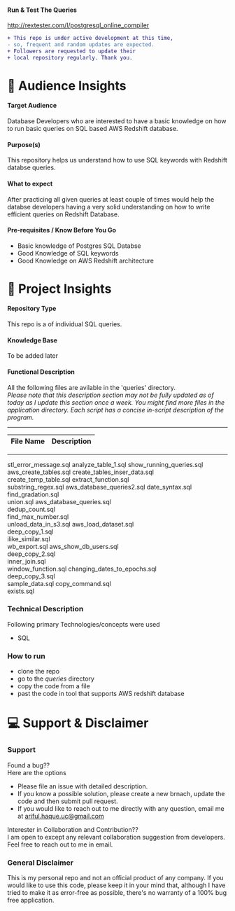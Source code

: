 
#### Run & Test The Queries
http://rextester.com/l/postgresql_online_compiler


```diff
+ This repo is under active development at this time,
- so, frequent and random updates are expected. 
+ Followers are requested to update their 
+ local repository regularly. Thank you. 
```


:couple: Audience Insights 
====
#### Target Audience
Database Developers who are interested to have a basic knowledge on how to run basic queries on SQL based AWS Redshift database.

#### Purpose(s)
This repository helps us understand how to use SQL keywords with Redshift databse queries. 

#### What to expect
After practicing all given queries at least couple of times would help the databse developers having a very solid understanding on how to write efficient queries on Redshift Database.

#### Pre-requisites / Know Before You Go
  - Basic knowledge of Postgres SQL Databse
  - Good Knowledge of SQL keywords
  - Good Knowledge on AWS Redshift architecture


:green_book: Project Insights
===
#### Repository Type
This repo is a of individual SQL queries.

#### Knowledge Base
To be added later

#### Functional Description
All the following files are avilable in the 'queries' directory.
<br /> *Please note that this description section may not be fully updated as of today as I update this section once a week. You might find more files in the application directory. Each script has a concise in-script description of the program.*

---

| File Name | Description |
| --- | --- | 

---

stl_error_message.sql
analyze_table_1.sql
show_running_queries.sql
aws_create_tables.sql
create_tables_inser_data.sql  
create_temp_table.sql
extract_function.sql      
substring_regex.sql
aws_database_queries2.sql
date_syntax.sql
find_gradation.sql        
union.sql
aws_database_queries.sql      
dedup_count.sql               
find_max_number.sql       
unload_data_in_s3.sql
aws_load_dataset.sql          
deep_copy_1.sql               
ilike_similar.sql         
wb_export.sql
aws_show_db_users.sql         
deep_copy_2.sql               
inner_join.sql            
window_function.sql
changing_dates_to_epochs.sql  
deep_copy_3.sql               
sample_data.sql
copy_command.sql              
exists.sql                    



### Technical Description
Following primary Technologies/concepts were used
  - SQL

### How to run
  - clone the repo
  - go to the *queries* directory
  - copy the code from a file
  - past the code in tool that supports AWS redshift database


:computer: Support & Disclaimer
===
### Support
Found a bug??
<br />Here are the options
  - Please file an issue with detailed description.
  - If you know a possible solution, please create a new brnach, update the code and then submit pull request.
  - If you would  like to reach out to me directly with any question, email me at ariful.haque.uc@gmail.com

Interester in Collaboration and Contribution??
<br /> I am open to except any relevant collaboration suggestion from developers. Feel free to reach out to me in email.

### General Disclaimer
This is my personal repo and not an official product of any company. If you would like to use this code, please keep it in your mind that, although I have tried to make it as error-free as possible, there's no warranty of a 100% bug free application. 
